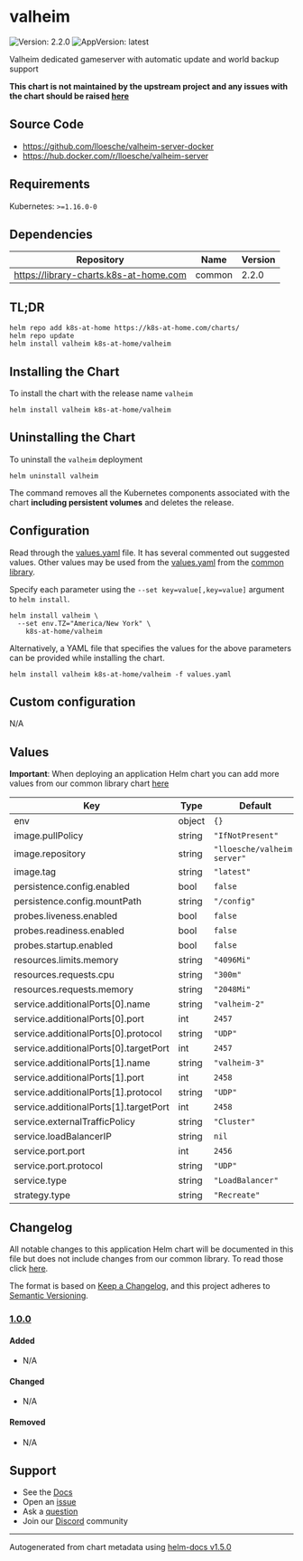 # valheim

![Version: 2.2.0](https://img.shields.io/badge/Version-2.2.0-informational?style=flat-square) ![AppVersion: latest](https://img.shields.io/badge/AppVersion-latest-informational?style=flat-square)

Valheim dedicated gameserver with automatic update and world backup support

**This chart is not maintained by the upstream project and any issues with the chart should be raised [here](https://github.com/k8s-at-home/charts/issues/new/choose)**

## Source Code

* <https://github.com/lloesche/valheim-server-docker>
* <https://hub.docker.com/r/lloesche/valheim-server>

## Requirements

Kubernetes: `>=1.16.0-0`

## Dependencies

| Repository | Name | Version |
|------------|------|---------|
| https://library-charts.k8s-at-home.com | common | 2.2.0 |

## TL;DR

```console
helm repo add k8s-at-home https://k8s-at-home.com/charts/
helm repo update
helm install valheim k8s-at-home/valheim
```

## Installing the Chart

To install the chart with the release name `valheim`

```console
helm install valheim k8s-at-home/valheim
```

## Uninstalling the Chart

To uninstall the `valheim` deployment

```console
helm uninstall valheim
```

The command removes all the Kubernetes components associated with the chart **including persistent volumes** and deletes the release.

## Configuration

Read through the [values.yaml](./values.yaml) file. It has several commented out suggested values.
Other values may be used from the [values.yaml](https://github.com/k8s-at-home/library-charts/tree/main/charts/stable/common/values.yaml) from the [common library](https://github.com/k8s-at-home/library-charts/tree/main/charts/stable/common).

Specify each parameter using the `--set key=value[,key=value]` argument to `helm install`.

```console
helm install valheim \
  --set env.TZ="America/New York" \
    k8s-at-home/valheim
```

Alternatively, a YAML file that specifies the values for the above parameters can be provided while installing the chart.

```console
helm install valheim k8s-at-home/valheim -f values.yaml
```

## Custom configuration

N/A

## Values

**Important**: When deploying an application Helm chart you can add more values from our common library chart [here](https://github.com/k8s-at-home/library-charts/tree/main/charts/stable/common)

| Key | Type | Default | Description |
|-----|------|---------|-------------|
| env | object | `{}` |  |
| image.pullPolicy | string | `"IfNotPresent"` |  |
| image.repository | string | `"lloesche/valheim-server"` |  |
| image.tag | string | `"latest"` |  |
| persistence.config.enabled | bool | `false` |  |
| persistence.config.mountPath | string | `"/config"` |  |
| probes.liveness.enabled | bool | `false` |  |
| probes.readiness.enabled | bool | `false` |  |
| probes.startup.enabled | bool | `false` |  |
| resources.limits.memory | string | `"4096Mi"` |  |
| resources.requests.cpu | string | `"300m"` |  |
| resources.requests.memory | string | `"2048Mi"` |  |
| service.additionalPorts[0].name | string | `"valheim-2"` |  |
| service.additionalPorts[0].port | int | `2457` |  |
| service.additionalPorts[0].protocol | string | `"UDP"` |  |
| service.additionalPorts[0].targetPort | int | `2457` |  |
| service.additionalPorts[1].name | string | `"valheim-3"` |  |
| service.additionalPorts[1].port | int | `2458` |  |
| service.additionalPorts[1].protocol | string | `"UDP"` |  |
| service.additionalPorts[1].targetPort | int | `2458` |  |
| service.externalTrafficPolicy | string | `"Cluster"` |  |
| service.loadBalancerIP | string | `nil` |  |
| service.port.port | int | `2456` |  |
| service.port.protocol | string | `"UDP"` |  |
| service.type | string | `"LoadBalancer"` |  |
| strategy.type | string | `"Recreate"` |  |

## Changelog

All notable changes to this application Helm chart will be documented in this file but does not include changes from our common library. To read those click [here](https://github.com/k8s-at-home/library-charts/tree/main/charts/stable/commonREADME.md#Changelog).

The format is based on [Keep a Changelog](https://keepachangelog.com/en/1.0.0/), and this project adheres to [Semantic Versioning](https://semver.org/spec/v2.0.0.html).

### [1.0.0]

#### Added

- N/A

#### Changed

- N/A

#### Removed

- N/A

[1.0.0]: #1.0.0

## Support

- See the [Docs](https://docs.k8s-at-home.com/our-helm-charts/getting-started/)
- Open an [issue](https://github.com/k8s-at-home/charts/issues/new/choose)
- Ask a [question](https://github.com/k8s-at-home/organization/discussions)
- Join our [Discord](https://discord.gg/sTMX7Vh) community

----------------------------------------------
Autogenerated from chart metadata using [helm-docs v1.5.0](https://github.com/norwoodj/helm-docs/releases/v1.5.0)
